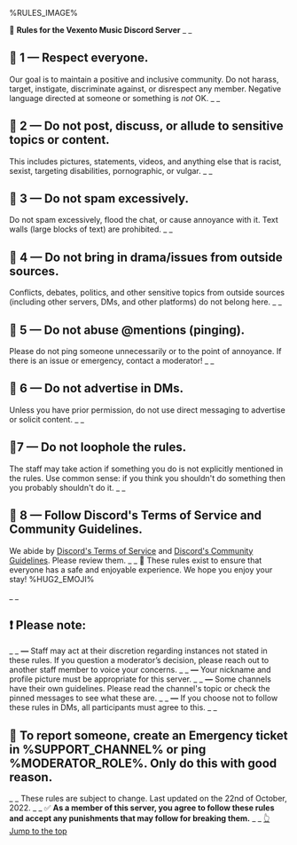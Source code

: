 %RULES_IMAGE%

🔷  __**Rules for the Vexento Music Discord Server**__
_ _
## 🔹 **1 — Respect everyone.**
Our goal is to maintain a positive and inclusive community. Do not harass, target, instigate, discriminate against, or disrespect any member. Negative language directed at someone or something is *not* OK.
_ _
## 🔹 **2 — Do not post, discuss, or allude to sensitive topics or content.**
This includes pictures, statements, videos, and anything else that is racist, sexist, targeting disabilities, pornographic, or vulgar. 
_ _
## 🔹 **3 — Do not spam excessively.**
Do not spam excessively, flood the chat, or cause annoyance with it. Text walls (large blocks of text) are prohibited.
_ _
## 🔹 **4 — Do not bring in drama/issues from outside sources.**
Conflicts, debates, politics, and other sensitive topics from outside sources (including other servers, DMs, and other platforms) do not belong here.
_ _
## 🔹 **5 — Do not abuse @mentions (pinging).**
Please do not ping someone unnecessarily or to the point of annoyance. If there is an issue or emergency, contact a moderator!
_ _
## 🔹 **6 — Do not advertise in DMs.**
Unless you have prior permission, do not use direct messaging to advertise or solicit content.
_ _
## 🔹**7 — Do not loophole the rules.**
The staff may take action if something you do is not explicitly mentioned in the rules. Use common sense: if you think you shouldn't do something then you probably shouldn't do it.
_ _
## 🔹 **8 — Follow Discord's Terms of Service and Community Guidelines.**
We abide by [Discord's Terms of Service](https://discord.com/terms) and [Discord's Community Guidelines](https://discord.com/guidelines). Please review them.
_ _
🔸 These rules exist to ensure that everyone has a safe and enjoyable experience. We hope you enjoy your stay! %HUG2_EMOJI%

_ _
## ❗ **Please note:**
_ _
**—** Staff may act at their discretion regarding instances not stated in these rules. If you question a moderator’s decision, please reach out to another staff member to voice your concerns.
_ _
**—** Your nickname and profile picture must be appropriate for this server.
_ _
**—** Some channels have their own guidelines. Please read the channel's topic or check the pinned messages to see what these are.
_ _
**—** If you choose not to follow these rules in DMs, all participants must agree to this.
_ _
## **🚨  To report someone,** create an Emergency ticket in %SUPPORT_CHANNEL% or ping %MODERATOR_ROLE%. Only do this with good reason.
_ _
These rules are subject to change. Last updated on the 22nd of October, 2022.
_ _
✅  **As a member of this server, you agree to follow these rules and accept any punishments that may follow for breaking them.**
_ _
[👆 Jump to the top](%JUMP_TO_TOP%)
